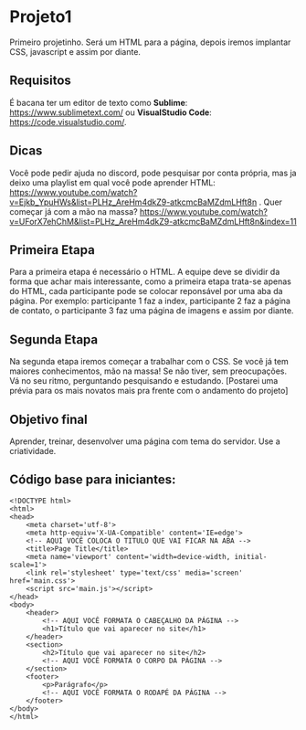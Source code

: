 # Projeto1

Primeiro projetinho. Será um HTML para a página, depois iremos implantar CSS, javascript e assim por diante.

## Requisitos
É bacana ter um editor de texto como **Sublime**: https://www.sublimetext.com/ ou **VisualStudio Code**: https://code.visualstudio.com/.

## Dicas

Você pode pedir ajuda no discord, pode pesquisar por conta própria, mas ja deixo uma playlist em qual você pode aprender HTML: https://www.youtube.com/watch?v=Ejkb_YpuHWs&list=PLHz_AreHm4dkZ9-atkcmcBaMZdmLHft8n . Quer começar já com a mão na massa? https://www.youtube.com/watch?v=UForX7ehChM&list=PLHz_AreHm4dkZ9-atkcmcBaMZdmLHft8n&index=11

## Primeira Etapa

Para a primeira etapa é necessário o HTML. A equipe deve se dividir da forma que achar mais interessante, como a primeira etapa trata-se apenas do HTML, cada participante pode se colocar reponsável por uma aba da página. Por exemplo: participante 1 faz a index, participante 2 faz a página de contato, o participante 3 faz uma página de imagens e assim por diante.

## Segunda Etapa

Na segunda etapa iremos começar a trabalhar com o CSS. Se você já tem maiores conhecimentos, mão na massa! Se não tiver, sem preocupações. Vá no seu ritmo, perguntando pesquisando e estudando. [Postarei uma prévia para os mais novatos mais pra frente com o andamento do projeto]

## Objetivo final

Aprender, treinar, desenvolver uma página com tema do servidor. Use a criatividade.

## Código base para iniciantes:
~~~
<!DOCTYPE html>
<html>
<head>
    <meta charset='utf-8'>
    <meta http-equiv='X-UA-Compatible' content='IE=edge'>
    <!-- AQUI VOCÊ COLOCA O TITULO QUE VAI FICAR NA ABA -->
    <title>Page Title</title>
    <meta name='viewport' content='width=device-width, initial-scale=1'>
    <link rel='stylesheet' type='text/css' media='screen' href='main.css'>
    <script src='main.js'></script>
</head>
<body>
    <header>
        <!-- AQUI VOCÊ FORMATA O CABEÇALHO DA PÁGINA -->
        <h1>Título que vai aparecer no site</h1>
    </header>
    <section>
        <h2>Título que vai aparecer no site</h2>
        <!-- AQUI VOCÊ FORMATA O CORPO DA PÁGINA -->
    </section>
    <footer>
        <p>Parágrafo</p>
        <!-- AQUI VOCÊ FORMATA O RODAPÉ DA PÁGINA -->
    </footer>
</body>
</html>
~~~